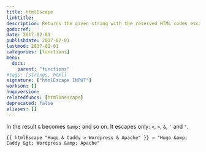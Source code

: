 ```yaml
---
title: htmlEscape
linktitle:
description: Returns the given string with the reserved HTML codes escaped.
godocref:
date: 2017-02-01
publishdate: 2017-02-01
lastmod: 2017-02-01
categories: [functions]
menu:
  docs:
    parent: "functions"
#tags: [strings, html]
signature: ["htmlEscape INPUT"]
workson: []
hugoversion:
relatedfuncs: [htmlUnescape]
deprecated: false
aliases: []
---
```


In the result `&` becomes `&amp;` and so on. It escapes only: `<`, `>`, `&`, `'` and `"`.

```
{{ htmlEscape "Hugo & Caddy > Wordpress & Apache" }} → "Hugo &amp; Caddy &gt; Wordpress &amp; Apache"
```
